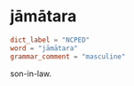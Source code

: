 # jāmātara

``` toml
dict_label = "NCPED"
word = "jāmātara"
grammar_comment = "masculine"
```

son\-in\-law.


